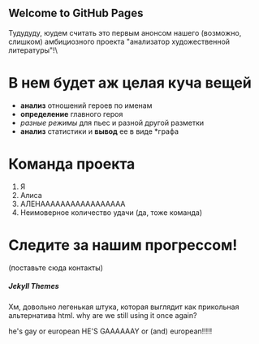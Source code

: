 ## Welcome to GitHub Pages

Тудудуду, юудем считать это первым анонсом нашего (возможно, слишком) амбициозного проекта "анализатор художественной литературы"!\

# В нем будет аж целая куча вещей
- **анализ** отношений героев по именам
- **определение** главного героя
- _разные режимы_ для пьес и разной другой разметки
- **анализ** статистики и **вывод** ее в виде *графа

# Команда проекта
1. Я
2. Алиса
3. АЛЕНААААААААААААААААА
4. Неимоверное количество удачи (да, тоже команда)

# Следите за нашим прогрессом!
(поставьте сюда контакты)

##### Jekyll Themes

Хм, довольно легенькая штука, которая выглядит как прикольная альтернатива html. why are we still using it once again?

he's gay or european HE'S GAAAAAAY or (and) european!!!!!
